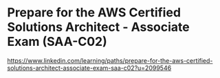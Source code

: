# Prepare for the AWS Certified Solutions Architect - Associate Exam (SAA-C02)
https://www.linkedin.com/learning/paths/prepare-for-the-aws-certified-solutions-architect-associate-exam-saa-c02?u=2099546


